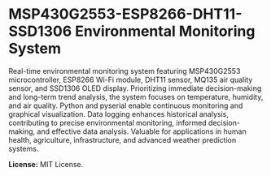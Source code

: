 # MSP430G2553-ESP8266-DHT11-SSD1306 Environmental Monitoring System

Real-time environmental monitoring system featuring MSP430G2553 microcontroller, 
ESP8266 Wi-Fi module, DHT11 sensor, MQ135 air quality sensor, and SSD1306 OLED display. 
Prioritizing immediate decision-making and long-term trend analysis, the system focuses 
on temperature, humidity, and air quality. Python and pyserial enable continuous monitoring 
and graphical visualization. Data logging enhances historical analysis, contributing to precise
environmental monitoring, informed decision-making, and effective data analysis. Valuable 
for applications in human health, agriculture, infrastructure, and advanced weather prediction systems.

**License:** MIT License.
